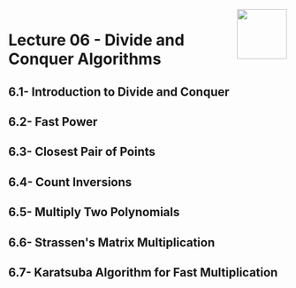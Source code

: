 <img align="right" width="90" height="90" src="https://github.com/cs-MohamedAyman/Computer-Science-Textbooks/blob/master/logos/algorithms.jpg">

# Lecture 06 - Divide and Conquer Algorithms
## 6.1- Introduction to Divide and Conquer
## 6.2- Fast Power
## 6.3- Closest Pair of Points
## 6.4- Count Inversions
## 6.5- Multiply Two Polynomials
## 6.6- Strassen's Matrix Multiplication
## 6.7- Karatsuba Algorithm for Fast Multiplication

